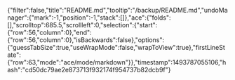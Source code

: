 {"filter":false,"title":"README.md","tooltip":"/backup/README.md","undoManager":{"mark":-1,"position":-1,"stack":[]},"ace":{"folds":[],"scrolltop":685.5,"scrollleft":0,"selection":{"start":{"row":56,"column":0},"end":{"row":56,"column":0},"isBackwards":false},"options":{"guessTabSize":true,"useWrapMode":false,"wrapToView":true},"firstLineState":{"row":63,"mode":"ace/mode/markdown"}},"timestamp":1493787055106,"hash":"cd50dc79ae2e873713f932174f954737b82dcb9f"}